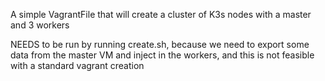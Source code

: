 A simple VagrantFile that will create a cluster of K3s nodes with a master and 3 workers

NEEDS to be run by running create.sh, because we need to export some data from the master VM and inject in the workers, and this is not feasible with a standard vagrant creation